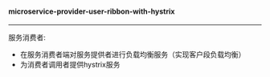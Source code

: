 #### microservice-provider-user-ribbon-with-hystrix
-------------------


服务消费者:
* 在服务消费者端对服务提供者进行负载均衡服务（实现客户段负载均衡）
* 为消费者调用者提供hystrix服务